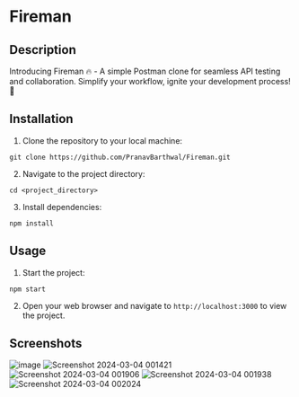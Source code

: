 # Fireman

## Description

Introducing Fireman 🔥 - A simple Postman clone for seamless API testing and collaboration. Simplify your workflow, ignite your development process! 🚀

## Installation

1. Clone the repository to your local machine:

```
git clone https://github.com/PranavBarthwal/Fireman.git
```

2. Navigate to the project directory:

```
cd <project_directory>
```

3. Install dependencies:

```
npm install
```

## Usage

1. Start the project:

```
npm start
```

2. Open your web browser and navigate to `http://localhost:3000` to view the project.

## Screenshots
  
![image](https://github.com/PranavBarthwal/Fireman/assets/110532770/3fa476e5-24b2-4ed6-9d37-495f2424e6ee)
![Screenshot 2024-03-04 001421](https://github.com/PranavBarthwal/Fireman/assets/110532770/20090079-be95-40d6-8dd3-3aac276a5906)
![Screenshot 2024-03-04 001906](https://github.com/PranavBarthwal/Fireman/assets/110532770/585eeb5f-6ab5-412c-8ec3-bb8cd2275e44)
![Screenshot 2024-03-04 001938](https://github.com/PranavBarthwal/Fireman/assets/110532770/0a99a88d-5dfb-4c73-82e6-34e6f1c541f5)
![Screenshot 2024-03-04 002024](https://github.com/PranavBarthwal/Fireman/assets/110532770/ccd00015-b962-4539-976f-ac087a4761c6)
